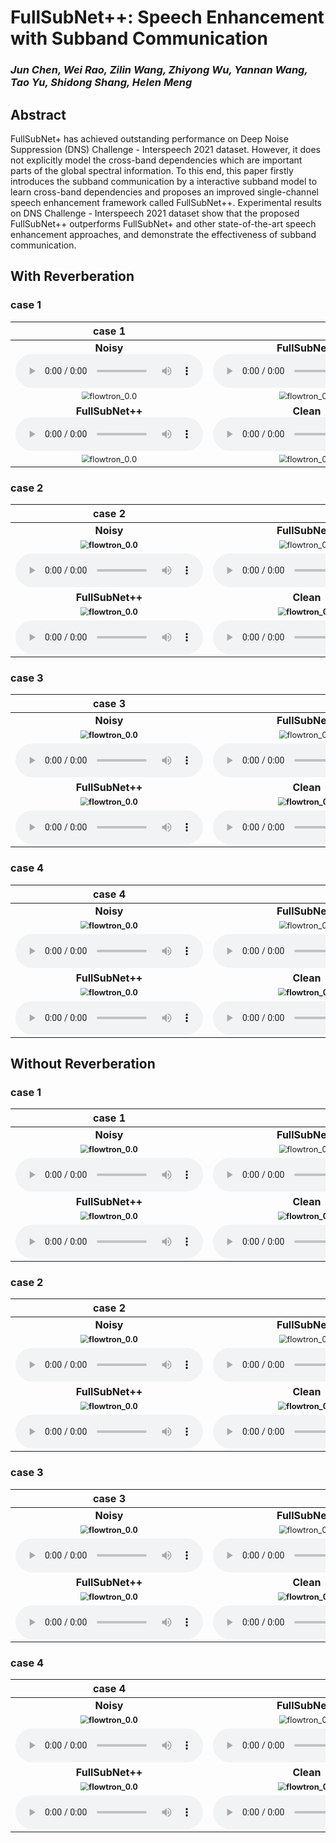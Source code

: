 # FullSubNet++: Speech Enhancement with Subband Communication

### *Jun Chen, Wei Rao, Zilin Wang, Zhiyong Wu, Yannan Wang,  Tao Yu, Shidong Shang, Helen Meng*

<h2 id = "1">Abstract</h2>

FullSubNet+ has achieved outstanding performance on Deep Noise Suppression (DNS) Challenge - Interspeech 2021 dataset. However, it does not explicitly model the cross-band dependencies which are important parts of the global spectral information. To this end, this paper firstly introduces the subband communication by a interactive subband model to learn cross-band dependencies and proposes an improved single-channel speech enhancement framework called FullSubNet++. Experimental results on DNS Challenge - Interspeech 2021 dataset show that the proposed FullSubNet++ outperforms FullSubNet+ and other state-of-the-art speech enhancement approaches, and demonstrate the effectiveness of subband communication.





## With Reverberation

<h3 id = "3"> case 1</h3>

|                          **case 1**                          |                                                              |
| :----------------------------------------------------------: | :----------------------------------------------------------: |
| **Noisy** <br><audio controls><source src="./data/with_reverb/example275/noisy.wav" type="audio/wav">Your browser does not support the audio element.</audio> | **FullSubNet+** <br>  <audio controls><source src="./data/with_reverb/example275/fullsubnet+.wav" type="audio/wav">Your browser does not support the audio element.</audio> |
| <img src="./data/with_reverb/example275/noisy.png" alt="flowtron_0.0" style="zoom: 80%;" /> | <img src="./data/with_reverb/example275/fullsubnet+.png" alt="flowtron_0.0" style="zoom: 80%;" /> |
| **FullSubNet++**<br>  <audio controls><source src="./data/with_reverb/example275/fullsubnet++.wav" type="audio/wav">Your browser does not support the audio element.</audio> | **Clean** <br> <audio controls><source src="./data/with_reverb/example275/clean.wav" type="audio/wav">Your browser does not support the audio element.</audio> |
| <img src="./data/with_reverb/example275/fullsubnet++.png" alt="flowtron_0.0" style="zoom: 80%;" /> | <img src="./data/with_reverb/example275/clean.png" alt="flowtron_0.0" style="zoom: 80%;" /> |



<h3 id = "3"> case 2</h3>

|                          **case 2**                          |                                                              |
| :----------------------------------------------------------: | :----------------------------------------------------------: |
|                          **Noisy**                           |                       **FullSubNet+**                        |
| **<img src="./data/with_reverb/example291/noisy.png" alt="flowtron_0.0" style="zoom: 80%;" />** | <img src="./data/with_reverb/example291/fullsubnet+.png" alt="flowtron_0.0" style="zoom: 80%;" /> |
| <audio controls><source src="./data/with_reverb/example291/noisy.wav" type="audio/wav">Your browser does not support the audio element.</audio> | <audio controls><source src="./data/with_reverb/example291/fullsubnet+.wav" type="audio/wav">Your browser does not support the audio element.</audio> |
|                       **FullSubNet++**                       |                          **Clean**                           |
| **<img src="./data/with_reverb/example291/fullsubnet++.png" alt="flowtron_0.0" style="zoom: 80%;" />** | **<img src="./data/with_reverb/example291/clean.png" alt="flowtron_0.0" style="zoom: 80%;" />** |
| <audio controls><source src="./data/with_reverb/example291/fullsubnet++.wav" type="audio/wav">Your browser does not support the audio element.</audio> | <audio controls><source src="./data/with_reverb/example291/clean.wav" type="audio/wav">Your browser does not support the audio element.</audio> |



<h3 id = "3"> case 3</h3>

|                          **case 3**                          |                                                              |
| :----------------------------------------------------------: | :----------------------------------------------------------: |
|                          **Noisy**                           |                       **FullSubNet+**                        |
| **<img src="./data/with_reverb/example5/noisy.png" alt="flowtron_0.0" style="zoom: 80%;" />** | <img src="./data/with_reverb/example5/fullsubnet+.png" alt="flowtron_0.0" style="zoom: 80%;" /> |
| <audio controls><source src="./data/with_reverb/example5/noisy.wav" type="audio/wav">Your browser does not support the audio element.</audio> | <audio controls><source src="./data/with_reverb/example5/fullsubnet+.wav" type="audio/wav">Your browser does not support the audio element.</audio> |
|                       **FullSubNet++**                       |                          **Clean**                           |
| **<img src="./data/with_reverb/example5/fullsubnet++.png" alt="flowtron_0.0" style="zoom: 80%;" />** | **<img src="./data/with_reverb/example5/clean.png" alt="flowtron_0.0" style="zoom: 80%;" />** |
| <audio controls><source src="./data/with_reverb/example5/fullsubnet++.wav" type="audio/wav">Your browser does not support the audio element.</audio> | <audio controls><source src="./data/with_reverb/example5/clean.wav" type="audio/wav">Your browser does not support the audio element.</audio> |



<h3 id = "3"> case 4</h3>

|                          **case 4**                          |                                                              |
| :----------------------------------------------------------: | :----------------------------------------------------------: |
|                          **Noisy**                           |                       **FullSubNet+**                        |
| **<img src="./data/with_reverb/example63/noisy.png" alt="flowtron_0.0" style="zoom: 80%;" />** | <img src="./data/with_reverb/example63/fullsubnet+.png" alt="flowtron_0.0" style="zoom: 80%;" /> |
| <audio controls><source src="./data/with_reverb/example63/noisy.wav" type="audio/wav">Your browser does not support the audio element.</audio> | <audio controls><source src="./data/with_reverb/example63/fullsubnet+.wav" type="audio/wav">Your browser does not support the audio element.</audio> |
|                       **FullSubNet++**                       |                          **Clean**                           |
| **<img src="./data/with_reverb/example63/fullsubnet++.png" alt="flowtron_0.0" style="zoom: 80%;" />** | **<img src="./data/with_reverb/example63/clean.png" alt="flowtron_0.0" style="zoom: 80%;" />** |
| <audio controls><source src="./data/with_reverb/example63/fullsubnet++.wav" type="audio/wav">Your browser does not support the audio element.</audio> | <audio controls><source src="./data/with_reverb/example63/clean.wav" type="audio/wav">Your browser does not support the audio element.</audio> |









## Without Reverberation

<h3 id = "3"> case 1</h3>

|                          **case 1**                          |                                                              |
| :----------------------------------------------------------: | :----------------------------------------------------------: |
|                          **Noisy**                           |                       **FullSubNet+**                        |
| **<img src="./data/no_reverb/example112/noisy.png" alt="flowtron_0.0" style="zoom: 80%;" />** | <img src="./data/no_reverb/example112/fullsubnet+.png" alt="flowtron_0.0" style="zoom: 80%;" /> |
| <audio controls><source src="./data/no_reverb/example112/noisy.wav" type="audio/wav">Your browser does not support the audio element.</audio> | <audio controls><source src="./data/no_reverb/example112/fullsubnet+.wav" type="audio/wav">Your browser does not support the audio element.</audio> |
|                       **FullSubNet++**                       |                          **Clean**                           |
| **<img src="./data/no_reverb/example112/fullsubnet++.png" alt="flowtron_0.0" style="zoom: 80%;" />** | **<img src="./data/no_reverb/example112/clean.png" alt="flowtron_0.0" style="zoom: 80%;" />** |
| <audio controls><source src="./data/no_reverb/example112/fullsubnet++.wav" type="audio/wav">Your browser does not support the audio element.</audio> | <audio controls><source src="./data/no_reverb/example112/clean.wav" type="audio/wav">Your browser does not support the audio element.</audio> |



<h3 id = "3"> case 2</h3>

|                          **case 2**                          |                                                              |
| :----------------------------------------------------------: | :----------------------------------------------------------: |
|                          **Noisy**                           |                       **FullSubNet+**                        |
| **<img src="./data/no_reverb/example163/noisy.png" alt="flowtron_0.0" style="zoom: 80%;" />** | <img src="./data/no_reverb/example163/fullsubnet+.png" alt="flowtron_0.0" style="zoom: 80%;" /> |
| <audio controls><source src="./data/no_reverb/example163/noisy.wav" type="audio/wav">Your browser does not support the audio element.</audio> | <audio controls><source src="./data/no_reverb/example163/fullsubnet+.wav" type="audio/wav">Your browser does not support the audio element.</audio> |
|                       **FullSubNet++**                       |                          **Clean**                           |
| **<img src="./data/no_reverb/example163/fullsubnet++.png" alt="flowtron_0.0" style="zoom: 80%;" />** | **<img src="./data/no_reverb/example163/clean.png" alt="flowtron_0.0" style="zoom: 80%;" />** |
| <audio controls><source src="./data/no_reverb/example163/fullsubnet++.wav" type="audio/wav">Your browser does not support the audio element.</audio> | <audio controls><source src="./data/no_reverb/example163/clean.wav" type="audio/wav">Your browser does not support the audio element.</audio> |



<h3 id = "3"> case 3</h3>

|                          **case 3**                          |                                                              |
| :----------------------------------------------------------: | :----------------------------------------------------------: |
|                          **Noisy**                           |                       **FullSubNet+**                        |
| **<img src="./data/no_reverb/example82/noisy.png" alt="flowtron_0.0" style="zoom: 80%;" />** | <img src="./data/no_reverb/example82/fullsubnet+.png" alt="flowtron_0.0" style="zoom: 80%;" /> |
| <audio controls><source src="./data/no_reverb/example82/noisy.wav" type="audio/wav">Your browser does not support the audio element.</audio> | <audio controls><source src="./data/no_reverb/example82/fullsubnet+.wav" type="audio/wav">Your browser does not support the audio element.</audio> |
|                       **FullSubNet++**                       |                          **Clean**                           |
| **<img src="./data/no_reverb/example82/fullsubnet++.png" alt="flowtron_0.0" style="zoom: 80%;" />** | **<img src="./data/no_reverb/example82/clean.png" alt="flowtron_0.0" style="zoom: 80%;" />** |
| <audio controls><source src="./data/no_reverb/example82/fullsubnet++.wav" type="audio/wav">Your browser does not support the audio element.</audio> | <audio controls><source src="./data/no_reverb/example82/clean.wav" type="audio/wav">Your browser does not support the audio element.</audio> |





<h3 id = "3"> case 4</h3>

|                          **case 4**                          |                                                              |
| :----------------------------------------------------------: | :----------------------------------------------------------: |
|                          **Noisy**                           |                       **FullSubNet+**                        |
| **<img src="./data/no_reverb/example63/noisy.png" alt="flowtron_0.0" style="zoom: 80%;" />** | <img src="./data/no_reverb/example63/fullsubnet+.png" alt="flowtron_0.0" style="zoom: 80%;" /> |
| <audio controls><source src="./data/no_reverb/example63/noisy.wav" type="audio/wav">Your browser does not support the audio element.</audio> | <audio controls><source src="./data/no_reverb/example63/fullsubnet+.wav" type="audio/wav">Your browser does not support the audio element.</audio> |
|                       **FullSubNet++**                       |                          **Clean**                           |
| **<img src="./data/no_reverb/example63/fullsubnet++.png" alt="flowtron_0.0" style="zoom: 80%;" />** | **<img src="./data/no_reverb/example63/clean.png" alt="flowtron_0.0" style="zoom: 80%;" />** |
| <audio controls><source src="./data/no_reverb/example63/fullsubnet++.wav" type="audio/wav">Your browser does not support the audio element.</audio> | <audio controls><source src="./data/no_reverb/example63/clean.wav" type="audio/wav">Your browser does not support the audio element.</audio> |

